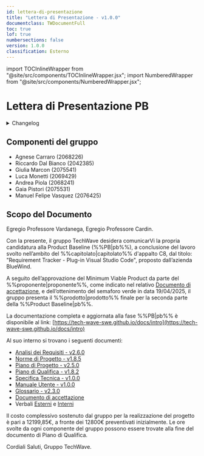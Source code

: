 ```yaml
---
id: lettera-di-presentazione
title: "Lettera di Presentazione - v1.0.0"
documentclass: TWDocumentFull
toc: true
lof: true
numbersections: false
version: 1.0.0
classification: Esterno
---
```


<!-- ::: {.no-export} -->

import TOCInlineWrapper from "@site/src/components/TOCInlineWrapper.jsx";
import NumberedWrapper from "@site/src/components/NumberedWrapper.jsx";


# Lettera di Presentazione PB

<details>
  <summary>Changelog</summary>

<!-- ::: -->

| Data       | Versione | Descrizione                 | Autore                | Data Verifica | Verificatore   |
| ---------- | -------- | --------------------------- | --------------------- | ------------- | -------------- |
| 23/04/2025 | 1.0.0    | Prima stesura del documento | Marcon Giulia         | 24/04/2025    | Carraro Agnese |

<!-- ::: {.no-export} -->

</details>

<TOCInlineWrapper toc={toc} numbered={true}/>
<NumberedWrapper toc={toc}>

<!-- ::: -->

## Componenti del gruppo

- Agnese Carraro (2068226)
- Riccardo Dal Bianco (2042385)
- Giulia Marcon (2075541)
- Luca Monetti (2069429)
- Andrea Piola (2068241)
- Gaia Pistori (2075531)
- Manuel Felipe Vasquez (2076425)

## Scopo del Documento

Egregio Professore Vardanega,
Egregio Professore Cardin.

Con la presente, il gruppo TechWave desidera comunicarVi la propria candidatura alla Product Baseline (%%PB|pb%%), a conclusione del lavoro svolto nell’ambito del %%capitolato|capitolato%% d'appalto C8, dal titolo:
"Requirement Tracker - Plug-in Visual Studio Code", proposto dall’azienda BlueWind.

A seguito dell’approvazione del Minimum Viable Product da parte del %%proponente|proponente%%, come indicato nel relativo [Documento di accettazione](https://tech-wave-swe.github.io/assets/files/DocAccettazione-7b7b9f84e265620aa2c0af8302db8aca.pdf), e dell’ottenimento del semaforo verde in data 19/04/2025, il gruppo presenta il %%prodotto|prodotto%% finale per la seconda parte della %%Product Baseline|pb%%.

La documentazione completa e aggiornata alla fase %%PB|pb%% è disponibile al link:
[https://tech-wave-swe.github.io/docs/intro](https://tech-wave-swe.github.io/docs/intro)

Al suo interno si trovano i seguenti documenti:

- [Analisi dei Requisiti - v2.6.0](https://tech-wave-swe.github.io/docs/PB/analisi_dei_requisiti)
- [Norme di Progetto - v1.8.5](https://tech-wave-swe.github.io/docs/PB/norme_di_progetto)
- [Piano di Progetto - v2.5.0](https://tech-wave-swe.github.io/docs/PB/piano_di_progetto)
- [Piano di Qualifica - v1.8.2](https://tech-wave-swe.github.io/docs/PB/piano_di_qualifica)
- [Specifica Tecnica - v1.0.0](https://tech-wave-swe.github.io/docs/PB/specifica_tecnica)
- [Manuale Utente - v1.0.0](https://tech-wave-swe.github.io/docs/PB/manuale_utente)
- [Glossario - v2.3.0](https://tech-wave-swe.github.io/docs/glossario)
- [Documento di accettazione](https://tech-wave-swe.github.io/assets/files/DocAccettazione-7b7b9f84e265620aa2c0af8302db8aca.pdf)
- Verbali [Esterni](https://tech-wave-swe.github.io/docs/PB/Verbali_Esterni/Verbali%20Esterni) e [Interni](https://tech-wave-swe.github.io/docs/category/verbali-interni)

Il costo complessivo sostenuto dal gruppo per la realizzazione del progetto è pari a 12199,85€, a fronte dei 12800€ preventivati inizialmente. Le ore svolte da ogni componente del gruppo possono essere trovate alla fine del documento di Piano di Qualifica.

Cordiali Saluti,
Gruppo TechWave.

<!-- ::: {.no-export} -->
</NumberedWrapper>
<!-- ::: -->
